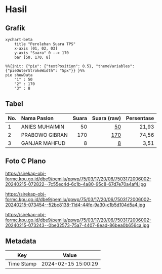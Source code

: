 # Hasil

## Grafik

```mermaid
xychart-beta
    title "Perolehan Suara TPS"
    x-axis [01, 02, 03]
    y-axis "Suara" 0 --> 170
    bar [50, 170, 8]
```

```mermaid
%%{init: {"pie": {"textPosition": 0.5}, "themeVariables": {"pieOuterStrokeWidth": "5px"}} }%%
pie showData
    "1" : 50
    "2" : 170
    "3" : 8
```

## Tabel

| No. | Nama Paslon    | Suara | Suara (raw) | Persentase |
|:--- |:-------------- | -----:| -----------:| ----------:|
| 1   | ANIES MUHAIMIN | 50    | [50][p-1]   | 21,93      |
| 2   | PRABOWO GIBRAN | 170   | [170][p-2]  | 74,56      |
| 3   | GANJAR MAHFUD  | 8     | [8][p-3]    | 3,51       |


[p-1]: https://github.com/gigit-pemilu/pemilu-2024-75-gorontalo/blob/main/pilpres/hitung-suara/sub/75-gorontalo/sub/03-bone-bolango/sub/17-bulawa/sub/2006-mamungaa-timur/sub/002-tps/sub/paslon-1.txt
[p-2]: https://github.com/gigit-pemilu/pemilu-2024-75-gorontalo/blob/main/pilpres/hitung-suara/sub/75-gorontalo/sub/03-bone-bolango/sub/17-bulawa/sub/2006-mamungaa-timur/sub/002-tps/sub/paslon-2.txt
[p-3]: https://github.com/gigit-pemilu/pemilu-2024-75-gorontalo/blob/main/pilpres/hitung-suara/sub/75-gorontalo/sub/03-bone-bolango/sub/17-bulawa/sub/2006-mamungaa-timur/sub/002-tps/sub/paslon-3.txt

## Foto C Plano

https://sirekap-obj-formc.kpu.go.id/dbe9/pemilu/ppwp/75/03/17/20/06/7503172006002-20240215-072822--7c55ec4d-6c1b-4a80-95c8-67d7e70a4af4.jpg

https://sirekap-obj-formc.kpu.go.id/dbe9/pemilu/ppwp/75/03/17/20/06/7503172006002-20240215-073454--52bc8138-11d4-44fe-9a30-c1b5d104d5a4.jpg

https://sirekap-obj-formc.kpu.go.id/dbe9/pemilu/ppwp/75/03/17/20/06/7503172006002-20240215-073243--0be32573-75a7-4407-8ead-86bea0b656ca.jpg


## Metadata

| Key        | Value               |
| ---------- | ------------------- |
| Time Stamp | 2024-02-15 15:00:29 |



